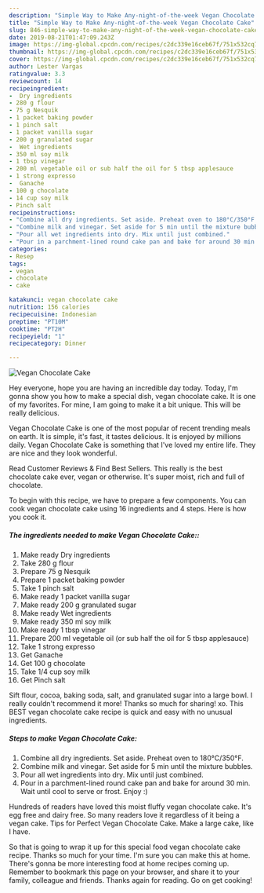 ```yaml
---
description: "Simple Way to Make Any-night-of-the-week Vegan Chocolate Cake"
title: "Simple Way to Make Any-night-of-the-week Vegan Chocolate Cake"
slug: 846-simple-way-to-make-any-night-of-the-week-vegan-chocolate-cake
date: 2019-08-21T01:47:09.243Z
image: https://img-global.cpcdn.com/recipes/c2dc339e16ceb67f/751x532cq70/vegan-chocolate-cake-recipe-main-photo.jpg
thumbnail: https://img-global.cpcdn.com/recipes/c2dc339e16ceb67f/751x532cq70/vegan-chocolate-cake-recipe-main-photo.jpg
cover: https://img-global.cpcdn.com/recipes/c2dc339e16ceb67f/751x532cq70/vegan-chocolate-cake-recipe-main-photo.jpg
author: Lester Vargas
ratingvalue: 3.3
reviewcount: 14
recipeingredient:
-  Dry ingredients
- 280 g flour
- 75 g Nesquik
- 1 packet baking powder
- 1 pinch salt
- 1 packet vanilla sugar
- 200 g granulated sugar
-  Wet ingredients
- 350 ml soy milk
- 1 tbsp vinegar
- 200 ml vegetable oil or sub half the oil for 5 tbsp applesauce
- 1 strong expresso
-  Ganache
- 100 g chocolate
- 14 cup soy milk
- Pinch salt
recipeinstructions:
- "Combine all dry ingredients. Set aside. Preheat oven to 180°C/350°F."
- "Combine milk and vinegar. Set aside for 5 min until the mixture bubbles."
- "Pour all wet ingredients into dry. Mix until just combined."
- "Pour in a parchment-lined round cake pan and bake for around 30 min. Wait until cool to serve or frost. Enjoy :)"
categories:
- Resep
tags:
- vegan
- chocolate
- cake

katakunci: vegan chocolate cake
nutrition: 156 calories
recipecuisine: Indonesian
preptime: "PT10M"
cooktime: "PT2H"
recipeyield: "1"
recipecategory: Dinner

---
```



![Vegan Chocolate Cake](https://img-global.cpcdn.com/recipes/c2dc339e16ceb67f/751x532cq70/vegan-chocolate-cake-recipe-main-photo.jpg)

Hey everyone, hope you are having an incredible day today. Today, I'm gonna show you how to make a special dish, vegan chocolate cake. It is one of my favorites. For mine, I am going to make it a bit unique. This will be really delicious.

Vegan Chocolate Cake is one of the most popular of recent trending meals on earth. It is simple, it's fast, it tastes delicious. It is enjoyed by millions daily. Vegan Chocolate Cake is something that I've loved my entire life. They are nice and they look wonderful.

Read Customer Reviews &amp; Find Best Sellers. This really is the best chocolate cake ever, vegan or otherwise. It&#39;s super moist, rich and full of chocolate.


To begin with this recipe, we have to prepare a few components. You can cook vegan chocolate cake using 16 ingredients and 4 steps. Here is how you cook it.

##### The ingredients needed to make Vegan Chocolate Cake::

1. Make ready  Dry ingredients
1. Take 280 g flour
1. Prepare 75 g Nesquik
1. Prepare 1 packet baking powder
1. Take 1 pinch salt
1. Make ready 1 packet vanilla sugar
1. Make ready 200 g granulated sugar
1. Make ready  Wet ingredients
1. Make ready 350 ml soy milk
1. Make ready 1 tbsp vinegar
1. Prepare 200 ml vegetable oil (or sub half the oil for 5 tbsp applesauce)
1. Take 1 strong expresso
1. Get  Ganache
1. Get 100 g chocolate
1. Take 1/4 cup soy milk
1. Get Pinch salt


Sift flour, cocoa, baking soda, salt, and granulated sugar into a large bowl. I really couldn&#39;t recommend it more! Thanks so much for sharing! xo. This BEST vegan chocolate cake recipe is quick and easy with no unusual ingredients. 

##### Steps to make Vegan Chocolate Cake:

1. Combine all dry ingredients. Set aside. Preheat oven to 180°C/350°F.
1. Combine milk and vinegar. Set aside for 5 min until the mixture bubbles.
1. Pour all wet ingredients into dry. Mix until just combined.
1. Pour in a parchment-lined round cake pan and bake for around 30 min. Wait until cool to serve or frost. Enjoy :)


Hundreds of readers have loved this moist fluffy vegan chocolate cake. It&#39;s egg free and dairy free. So many readers love it regardless of it being a vegan cake. Tips for Perfect Vegan Chocolate Cake. Make a large cake, like I have. 

So that is going to wrap it up for this special food vegan chocolate cake recipe. Thanks so much for your time. I'm sure you can make this at home. There's gonna be more interesting food at home recipes coming up. Remember to bookmark this page on your browser, and share it to your family, colleague and friends. Thanks again for reading. Go on get cooking!
